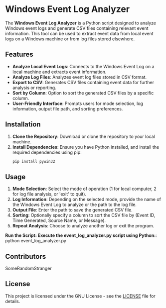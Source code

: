 # Windows Event Log Analyzer

The **Windows Event Log Analyzer** is a Python script designed to analyze Windows event logs and generate CSV files containing relevant event information. This tool can be used to extract event data from local event logs on a Windows machine or from log files stored elsewhere.

## Features

- **Analyze Local Event Logs**: Connects to the Windows Event Log on a local machine and extracts event information.
- **Analyze Log Files**: Analyzes event log files stored in CSV format.
- **Export to CSV**: Generates CSV files containing event data for further analysis or reporting.
- **Sort by Column**: Option to sort the generated CSV files by a specific column.
- **User-Friendly Interface**: Prompts users for mode selection, log information, output file path, and sorting preferences.

## Installation

1. **Clone the Repository**: Download or clone the repository to your local machine.
2. **Install Dependencies**: Ensure you have Python installed, and install the required dependencies using pip:
   ```bash
   pip install pywin32

## Usage

1. **Mode Selection**: Select the mode of operation (1 for local computer, 2 for log file analysis, or 'exit' to quit).
2. **Log Information**: Depending on the selected mode, provide the name of the Windows Event Log to analyze or the path to the log file.
3. **Output File**: Enter the path to save the generated CSV file.
4. **Sorting**: Optionally specify a column to sort the CSV file by (Event ID, Time Generated, Source Name, or Message).
5. **Repeat Analysis**: Choose to analyze another log or exit the program.

**Run the Script: Execute the event_log_analyzer.py script using Python:**:
python event_log_analyzer.py

## Contributors
SomeRandomStranger

## License

This project is licensed under the GNU License - see the [LICENSE](LICENSE) file for details.
